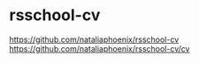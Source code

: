 # rsschool-cv
https://github.com/nataliaphoenix/rsschool-cv
https://github.com/nataliaphoenix/rsschool-cv/cv
